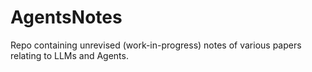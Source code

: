 # AgentsNotes
Repo containing unrevised (work-in-progress) notes of various papers relating to LLMs and Agents.
